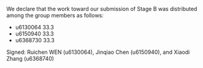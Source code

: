 We declare that the work toward our submission of Stage B was distributed among the group members as follows:

* u6130064 33.3
* u6150940 33.3
* u6368730 33.3

Signed: Ruichen WEN (u6130064), Jinqiao Chen (u6150940), and Xiaodi Zhang (u6368740)
